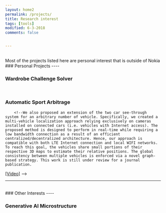 ```yaml
---
layout: home2
permalink: /projects/
title: Research interest
tags: [tools]
modified: 6-3-2018
comments: false


---
```

<br>
Most of the projects listed here are personal interest that is outside of Nokia
### Personal Projects
----

<div class="post-container"> 
    <div class="post-content">
        <h3 class="post-title">Wardrobe Challenge Solver</h3>
        <p> 
		<!--In this collaboration wi.............ose a real-time marker-less system to see through cars. For this purpose, two cars are equipped with cameras and an appropriate wireless communication system. The stereo vision system mounted on the front car allows to create a sparse 3D map of the environment where the rear car can be localized. Using this inter-car pose estimation, a synthetic image is generated to overcome the occlusion and to create a seamless see-through effect which preserves the structure of the scene. 
 <a href="http://www.youtube.com/watch?feature=player_embedded&v=RYzgyOgVzM4">[Video]</a> 
<a href="https://www.researchgate.net/publication/305695638_A_Real-time_Augmented_Reality_System_to_See-Through_Cars">[TVCG16, </a>
<a href="https://link.springer.com/chapter/10.1007/978-3-319-48881-3_15">ECCVW16]</a> -->

 </p></div>
<!--<div class="post-thumb"><img src="/images/STC-2.png" /></div>-->
</div>
<br />

<div class="post-container">
    <div class="post-content">
        <h3 class="post-title">Automatic Sport Arbitrage</h3>
        <p>
		
		<!--We also proposed an extension of the two car see-through system for an arbitrary number of vehicle. Specifically, we created a multi-vehicle localization approach relying exclusively on cameras installed on connected cars (i.e. vehicles with Internet access). The proposed method is designed to perform in real-time while requiring a low bandwidth connection as a result of an efficient centralized/decentralized architecture. Hence, our approach is compatible with both LTE Internet connection and local WIFI networks. To reach this goal, the vehicles share small portions of their respective 3D maps to estimate their relative positions. The global consistency between multiple vehicles is enforced via a novel graph-based strategy. This work is still under review for a journal publication.
<a href="https://www.youtube.com/watch?v=GD7Z95bWP6k&t=38s">[Video]</a> -->
</p></div>
<!--<div class="post-thumb"><img src="/images/IllustMultiCar.png" /></div>-->
</div>




---
<br>
### Other Interests
----


<div class="post-container">
    <div class="post-content">
<h3 class="post-title">Generative AI Microstructure</h3>
        <p> 
		<!--In this paper, we present MC-Calib, a novel and robust toolbox dedicated to the calibration of complex synchronized multi-camera systems using an arbitrary number of fiducial marker-based patterns. Calibration results are obtained via successive stages of refinement to reliably estimate both the poses of the calibration boards and cameras in the system. Our method is not constrained by the number of cameras, their overlapping field-of-view (FoV), or the number of calibration patterns used. Moreover, neither prior information about the camera system nor the positions of the checkerboards are required. As a result, minimal user interaction is needed to achieve an accurate and robust calibration which makes this toolbox accessible even with limited computer vision expertise. In this work, we put a strong emphasis on the versatility and the robustness of our technique. Specifically, the hierarchical nature of our strategy allows to reliably calibrate complex vision systems even under the presence of noisy measurements. Additionally, we propose a new strategy for best-suited image selection and initial parameters estimation dedicated to non-overlapping FoV cameras. Finally, our calibration toolbox is compatible with both, perspective and fisheye cameras. Our solution has been validated on a large number of real and synthetic sequences including monocular, stereo, multiple overlapping cameras, non-overlapping cameras, and converging camera systems. <a href="https://github.com/rameau-fr/MC-Calib">[Project]</a>.-->
</p></div>
<!--<div class="post-thumb"><img src="/images/illustration-MCCalib.png" /></div>-->
</div>




